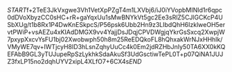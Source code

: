 $START$f+2TeE3JkVxgwe3Vh1VetXpPZgT4m1LXVbj6/iJ0iYVopbMINId1r6qpc0dDVoXbyzCC0sHC+rR+gaYqxUu1sMwBNYkVt5gc2Ee3sRlZ5CJlGCKcP4USbXUg/t1b8Rx1P4DwKnESkpcS/P56psk6Ubb2Hn9z3LIbdQhH6IzklweOH5ervtPWiP+vsAEZu4xKIAdDMGX9vv4YajjDsJDqjCPVDWgjqYkrGsSxcq2XwpjW7pxypXxcvYsFU1bj02Xwobwph50h8m25ReEDQkoFL8hQhxakWrNJxHHhlk/VMyWE7qv+IWTjcyH8ID3hLsnZqhyUuCc4k0Em2jdRZHbJnIy50TA6XX0kKQEFAbB9GL3yTUJupeRpSzLykhkSdaAkuSf3UdGsctiwTePL0T+p07QiNA1JUJZ3fxLP15no2dqhUYV2xipL4XLfO7+6CX4s$END$